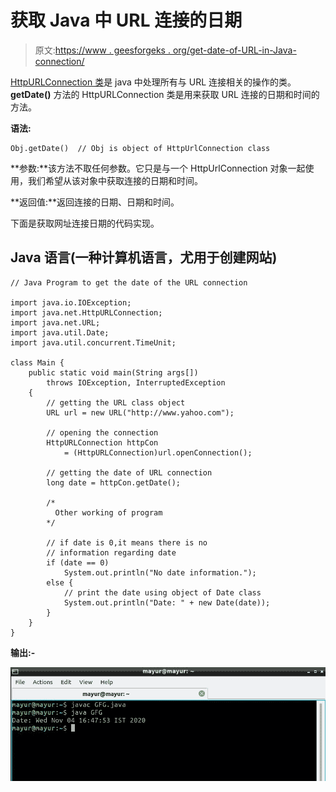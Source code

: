 # 获取 Java 中 URL 连接的日期

> 原文:[https://www . geesforgeks . org/get-date-of-URL-in-Java-connection/](https://www.geeksforgeeks.org/getting-the-date-of-url-connection-in-java/)

[HttpURLConnection 类](https://www.geeksforgeeks.org/java-net-httpurlconnection-class-java/)是 java 中处理所有与 URL 连接相关的操作的类。 **getDate()** 方法的 HttpURLConnection 类是用来获取 URL 连接的日期和时间的方法。

**语法:**

```
Obj.getDate()  // Obj is object of HttpUrlConnection class
```

**参数:**该方法不取任何参数。它只是与一个 HttpUrlConnection 对象一起使用，我们希望从该对象中获取连接的日期和时间。

**返回值:**返回连接的日期、日期和时间。

下面是获取网址连接日期的代码实现。

## Java 语言(一种计算机语言，尤用于创建网站)

```
// Java Program to get the date of the URL connection

import java.io.IOException;
import java.net.HttpURLConnection;
import java.net.URL;
import java.util.Date;
import java.util.concurrent.TimeUnit;

class Main {
    public static void main(String args[])
        throws IOException, InterruptedException
    {
        // getting the URL class object
        URL url = new URL("http://www.yahoo.com");

        // opening the connection
        HttpURLConnection httpCon
            = (HttpURLConnection)url.openConnection();

        // getting the date of URL connection
        long date = httpCon.getDate();

        /*
          Other working of program
        */

        // if date is 0,it means there is no 
        // information regarding date
        if (date == 0)
            System.out.println("No date information.");
        else {
            // print the date using object of Date class
            System.out.println("Date: " + new Date(date));
        }
    }
}
```

**输出:-**

![](img/8045323a1e9692aac5ba2a14481b3318.png)
